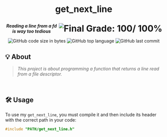 <h1>
	<p align="center">get_next_line</p>
	<img align="right" alt="Final Grade: 100/ 100%" src="https://img.shields.io/badge/-%20100%20%2F%20100-success">
</h1>
<p align="center">
	<b><i>Reading a line from a fd is way too tedious</b></i>
</p>
<p align="center">
	<img alt="GitHub code size in bytes" src="https://img.shields.io/github/languages/code-size/WudDoo/get_next_line">
	<img alt="GitHub top language" src="https://img.shields.io/github/languages/top/WudDoo/get_next_line">
	<img alt="GitHub last commit" src="https://img.shields.io/github/last-commit/WudDoo/get_next_line">
</p>

## 💡 About

> _This project is about programming a function that returns a line
read from a file descriptor._

<br>

## 🛠️ Usage

<!-- ### Requirements

* -->

<!-- ### Instructions -->

To use my `get_next_line`, you must compile it and then include its header with the correct path in your code:

```C
#include "PATH/get_next_line.h"
```
